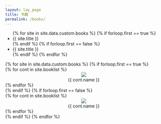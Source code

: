 ```yaml
---
layout: lay_page
title: 书籍
permalink: /books/
---
```


<div class="container">
  <div class="row">
    <div class="col-md-1"></div>
    <div class="col-md-11">
      <div class="row">
         <div id="menu">
          <ul>
            {% for site in site.data.custom.books %}
              {% if forloop.first == true %}
           <li data-target="{{ site.id }}" class="selected">{{ site.title }}</li>
              {% endif %}
              {% if forloop.first == false %}
           <li data-target="{{ site.id }}">{{ site.title }}</li>
              {% endif %}
             {% endfor %}
         </ul>
        </div>
    </div>
    <div class="row">
        <div id="content">
         {% for site in site.data.custom.books %}
          {% if forloop.first == true %}
             <div id="{{ site.id }}" class="conts selected">
          {% for cont in site.booklist %}
            <div class="col-md-3">
                <div class="row" style="text-align:center">
                   <a href="{{ cont.douban }}" target="_blank"><image class="imageSize" src="{{ cont.icon }}"></image></a>
                </div>
                <div class="row" style="text-align:center">
                  <span>{{ cont.name }}</span>  
                </div>
            </div>
          {% endfor %}
            </div>
        {% endif %}
        {% if forloop.first == false %}
             <div id="{{ site.id }}" class="conts ">
          {% for cont in site.booklist %}
            <div class="col-md-3">
                <div class="row" style="text-align:center">
                   <a href="{{ cont.douban }}" target="_blank"><image class="imageSize" src="{{ cont.icon }}"></image></a>
                </div>
                <div class="row" style="text-align:center">
                  <span>{{ cont.name }}</span>  
                </div>
            </div>
          {% endfor %}
          </div>
        {% endif %}
        {% endfor %}
      </div>
    </div>
    </div>
  </div>
</div>